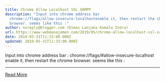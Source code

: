 ```yaml
---
title: Chrome Allow Localhost SSL XAMPP
description: "Input into chrome address bar
  chrome://flags/allow-insecure-localhostenable it, then restart the chrome
  browser. seems like this :"
author: noreply@blogger.com (Dimas Lanjaka Kumala Indra)
url: https://www.webmanajemen.com/2019/05/chrome-allow-localhost-ssl-xampp_31.html
date: 2019-05-31T11:33:00.000Z
updated: 2019-05-31T11:33:00.000Z
---
```


Input into chrome address bar :
chrome://flags/#allow-insecure-localhost
enable it, then restart the chrome browser. seems like this :<hr/> <a href="https://www.webmanajemen.com/2019/05/chrome-allow-localhost-ssl-xampp_31.html" rel="follow" class="button" id="read-more">Read More</a>